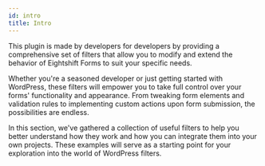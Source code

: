 ```yaml
---
id: intro
title: Intro
---
```


This plugin is made by developers for developers by providing a comprehensive set of filters that allow you to modify and extend the behavior of Eightshift Forms to suit your specific needs.

Whether you're a seasoned developer or just getting started with WordPress, these filters will empower you to take full control over your forms' functionality and appearance. From tweaking form elements and validation rules to implementing custom actions upon form submission, the possibilities are endless.

In this section, we've gathered a collection of useful filters to help you better understand how they work and how you can integrate them into your own projects. These examples will serve as a starting point for your exploration into the world of WordPress filters.


